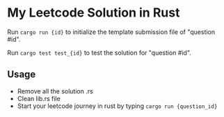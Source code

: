# My Leetcode Solution in Rust

Run `cargo run {id}` to initialize the template submission file of "question #id".

Run `cargo test test_{id}` to test the solution for "question #id".

## Usage
* Remove all the solution .rs
* Clean lib.rs file
* Start your leetcode journey in rust by typing `cargo run {question_id}`


